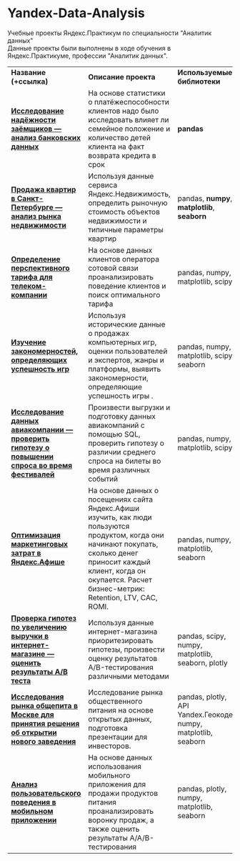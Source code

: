 # Yandex-Data-Analysis
Учебные проекты Яндекс.Практикум по специальности "Аналитик данных"  
Данные проекты были выполнены в ходе обучения в Яндекс.Практикуме, профессии "Аналитик данных".  

<table>
<tr>
<td><b>Название (+ссылка)</b></td>
<td><b>Описание проекта</b></td>
<td><b>Используемые библиотеки</b></td>
<tr>
<td><a href="https://github.com/BorodinaAnn/Yandex-Data-Analysis/tree/main/bank" target="_blank"><b>Исследование надёжности заёмщиков — анализ банковских данных</b></a></td>
<td>На основе статистики о платёжеспособности клиентов надо было исследовать влияет ли семейное положение и количество детей клиента на факт возврата кредита в срок</td>
<td><b>pandas</b></td>
<tr>
<td><a href="https://github.com/BorodinaAnn/Yandex-Data-Analysis/tree/main/realty" target="_blank"><b>Продажа квартир в Санкт-Петербурге — анализ рынка недвижимости</b></a></td>
<td>Используя данные сервиса Яндекс.Недвижимость, определить рыночную стоимость объектов недвижимости и типичные параметры квартир</td>
<td>pandas, <b>numpy</b>, <b>matplotlib</b>, <b>seaborn</b></td>
<tr>
<td><a href="https://github.com/BorodinaAnn/Yandex-Data-Analysis/tree/main/telecom" target="_blank"><b>Определение перспективного тарифа для телеком-компании</b></a></td>
<td>На основе данных клиентов оператора сотовой связи проанализировать поведение клиентов и поиск оптимального тарифа</td>
<td>pandas, numpy, matplotlib, scipy</td>
<tr>
<td><a href="https://github.com/BorodinaAnn/Yandex-Data-Analysis/tree/main/gamedev" target="_blank"><b>Изучение закономерностей, определяющих успешность игр</b></td>
<td>Используя исторические данные о продажах компьютерных игр, оценки пользователей и экспертов, жанры и платформы, выявить закономерности, определяющие успешность игры .</td>
<td>pandas, numpy, matplotlib, scipy, seaborn</td>
<tr>
<td><a href="https://github.com/BorodinaAnn/Yandex-Data-Analysis/tree/main/airline" target="_blank"><b> Исследование данных авиакомпании — проверить гипотезу о повышении
спроса во время фестивалей</b></a></td>
<td>Произвести выгрузки и подготовку данных авиакомпаний с помощью SQL, проверить гипотезу о различии среднего спроса на билеты во время различных событий</td>
<td>pandas, numpy, matplotlib, scipy</td>
<tr>
<td><a href="https://github.com/BorodinaAnn/Yandex-Data-Analysis/tree/main/yandex_afisha" target="_blank"><b>Оптимизация маркетинговых затрат в Яндекс.Афише</b></a></td>
<td>На основе данных о посещениях сайта Яндекс.Афиши изучить, как люди пользуются продуктом, когда они начинают покупать, сколько денег приносит каждый клиент, когда он окупается. Расчет бизнес-метрик: Retention, LTV, CAC, ROMI.
<td>pandas, numpy, matplotlib, seaborn </td>
<tr>
<td><a href="https://github.com/BorodinaAnn/Yandex-Data-Analysis/tree/main/A_B_test" target="_blank"><b>Проверка гипотез по увеличению выручки в интернет-магазине —
оценить результаты A/B теста</b></a></td>
<td>Используя данные интернет-магазина приоритезировать гипотезы, произвести оценку результатов A/B-тестирования различными методами</td>
<td>pandas, scipy, numpy, matplotlib, seaborn, plotly </td>
<tr>
<td><a href="https://github.com/BorodinaAnn/Yandex-Data-Analysis/tree/main/Moscow_restaurant" target="_blank"><b>Исследования рынка общепита в Москве для принятия решения об
открытии нового заведения</b></a></td>
<td>Исследование рынка общественного питания на основе открытых данных, подготовка презентации для инвесторов.</td>
<td>pandas, plotly, API Yandex.Геокодер, numpy, matplotlib, seaborn</td>
<tr>
<td><a href="" target="_blank"><b>Анализ пользовательского поведения в мобильном приложении</b></a></td>
<td>На основе данных использования мобильного приложения для продажи продуктов питания проанализировать воронку продаж, а также оценить результаты A/A/B-тестирования </td>
<td>pandas, plotly, numpy, matplotlib, seaborn</td> 
</table>
<br/><br/>
